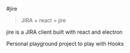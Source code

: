 #jire

> JIRA + react = jire

jire is a JIRA client built with react and electron

Personal playground project to play with Hooks
